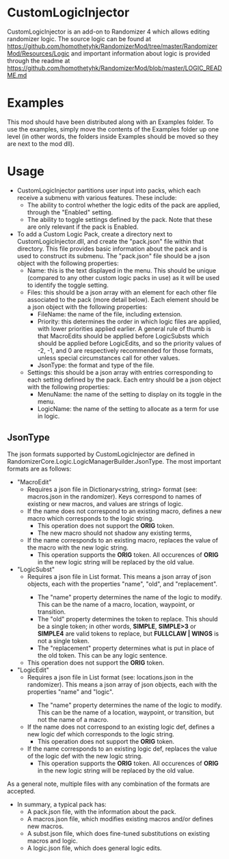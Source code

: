 # CustomLogicInjector

CustomLogicInjector is an add-on to Randomizer 4 which allows editing randomizer logic. The source logic can be found at https://github.com/homothetyhk/RandomizerMod/tree/master/RandomizerMod/Resources/Logic and important information about logic is provided through the readme at https://github.com/homothetyhk/RandomizerMod/blob/master/LOGIC_README.md

# Examples

This mod should have been distributed along with an Examples folder. To use the examples, simply move the contents of the Examples folder up one level (in other words, the folders inside Examples should be moved so they are next to the mod dll).

# Usage

- CustomLogicInjector partitions user input into packs, which each receive a submenu with various features. These include:
  - The ability to control whether the logic edits of the pack are applied, through the "Enabled" setting.
  - The ability to toggle settings defined by the pack. Note that these are only relevant if the pack is Enabled.
- To add a Custom Logic Pack, create a directory next to CustomLogicInjector.dll, and create the "pack.json" file within that directory. This file provides basic information about the pack and is used to construct its submenu. The "pack.json" file should be a json object with the following properties:
  - Name: this is the text displayed in the menu. This should be unique (compared to any other custom logic packs in use) as it will be used to identify the toggle setting.
  - Files: this should be a json array with an element for each other file associated to the pack (more detail below). Each element should be a json object with the following properties:
    - FileName: the name of the file, including extension.
    - Priority: this determines the order in which logic files are applied, with lower priorities applied earlier. A general rule of thumb is that MacroEdits should be applied before LogicSubsts which should be applied before LogicEdits, and so the priority values of -2, -1, and 0 are respectively recommended for those formats, unless special circumstances call for other values.
    - JsonType: the format and type of the file.
  - Settings: this should be a json array with entries corresponding to each setting defined by the pack. Each entry should be a json object with the following properties:
    - MenuName: the name of the setting to display on its toggle in the menu.
    - LogicName: the name of the setting to allocate as a term for use in logic.

## JsonType

The json formats supported by CustomLogicInjector are defined in RandomizerCore.Logic.LogicManagerBuilder.JsonType. The most important formats are as follows:
- "MacroEdit"
  - Requires a json file in Dictionary<string, string> format (see: macros.json in the randomizer). Keys correspond to names of existing or new macros, and values are strings of logic.
  - If the name does not correspond to an existing macro, defines a new macro which corresponds to the logic string.
    - This operation does not support the **ORIG** token.
    - The new macro should not shadow any existing terms,
  - If the name corresponds to an existing macro, replaces the value of the macro with the new logic string.
    - This operation supports the **ORIG** token. All occurences of **ORIG** in the new logic string will be replaced by the old value.
- "LogicSubst"
  - Requires a json file in List<RawSubstDef> format. This means a json array of json objects, each with the properties "name", "old", and "replacement".
    - The "name" property determines the name of the logic to modify. This can be the name of a macro, location, waypoint, or transition.
    - The "old" property determines the token to replace. This should be a single token; in other words, **SIMPLE**, **SIMPLE>3** or **SIMPLE4** are valid tokens to replace, but **FULLCLAW | WINGS** is not a single token.
    - The "replacement" property determines what is put in place of the old token. This can be any logic sentence.
  - This operation does not support the **ORIG** token.
- "LogicEdit"
  - Requires a json file in List<RawLogicDef> format (see: locations.json in the randomizer). This means a json array of json objects, each with the properties "name" and "logic".
    - The "name" property determines the name of the logic to modify. This can be the name of a location, waypoint, or transition, but not the name of a macro.
  - If the name does not correspond to an existing logic def, defines a new logic def which corresponds to the logic string.
    - This operation does not support the **ORIG** token.
  - If the name corresponds to an existing logic def, replaces the value of the logic def with the new logic string.
    - This operation supports the **ORIG** token. All occurences of **ORIG** in the new logic string will be replaced by the old value.
    
As a general note, multiple files with any combination of the formats are accepted.
- In summary, a typical pack has:
  - A pack.json file, with the information about the pack.
  - A macros.json file, which modifies existing macros and/or defines new macros.
  - A subst.json file, which does fine-tuned substitutions on existing macros and logic.
  - A logic.json file, which does general logic edits.
